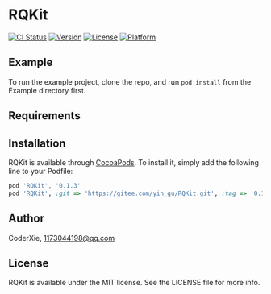 # RQKit

[![CI Status](https://img.shields.io/travis/CoderXie/RQKit.svg?style=flat)](https://travis-ci.org/CoderXie/RQKit)
[![Version](https://img.shields.io/cocoapods/v/RQKit.svg?style=flat)](https://cocoapods.org/pods/RQKit)
[![License](https://img.shields.io/cocoapods/l/RQKit.svg?style=flat)](https://cocoapods.org/pods/RQKit)
[![Platform](https://img.shields.io/cocoapods/p/RQKit.svg?style=flat)](https://cocoapods.org/pods/RQKit)

## Example

To run the example project, clone the repo, and run `pod install` from the Example directory first.

## Requirements

## Installation

RQKit is available through [CocoaPods](https://cocoapods.org). To install
it, simply add the following line to your Podfile:

```ruby
pod 'RQKit', '0.1.3'
pod 'RQKit', :git => 'https://gitee.com/yin_gu/RQKit.git', :tag => '0.1.3'
```

## Author

CoderXie, 1173044198@qq.com

## License

RQKit is available under the MIT license. See the LICENSE file for more info.
